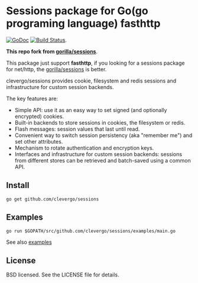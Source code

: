 # Sessions package for Go(go programing language) fasthttp
[![GoDoc](https://godoc.org/github.com/clevergo/sessions?status.svg)](https://godoc.org/github.com/clevergo/sessions) [![Build Status](https://travis-ci.org/clevergo/sessions.png?branch=master)](https://travis-ci.org/clevergo/sessions).

**This repo fork from [gorilla/sessions](https://github.com/gorilla/sessions)**.

This package just support **fasthttp**, if you looking for a sessions package for net/http, the [gorilla/sessions](https://github.com/gorilla/sessions) is better.

clevergo/sessions provides cookie, filesystem and redis sessions and infrastructure for
custom session backends.

The key features are:

* Simple API: use it as an easy way to set signed (and optionally
  encrypted) cookies.
* Built-in backends to store sessions in cookies, the filesystem or redis.
* Flash messages: session values that last until read.
* Convenient way to switch session persistency (aka "remember me") and set
  other attributes.
* Mechanism to rotate authentication and encryption keys.
* Interfaces and infrastructure for custom session backends: sessions from
  different stores can be retrieved and batch-saved using a common API.

## Install
```
go get github.com/clevergo/sessions
```

## Examples
```
go run $GOPATH/src/github.com/clevergo/sessions/examples/main.go
```
See also [examples](examples)

## License

BSD licensed. See the LICENSE file for details.
